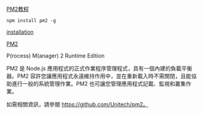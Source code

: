 [PM2教程](https://pm2.io/doc/zh/runtime/guide/ecosystem-file/) 

`npm install pm2 -g`  

[installation](http://pm2.keymetrics.io/docs/usage/quick-start/#installation)  

[PM2](https://expressjs.com/zh-tw/advanced/pm.html#pm2)  

P(rocess) M(anager) 2 Runtime Edition   

PM2 是 Node.js 應用程式的正式作業程序管理程式，具有一個內建的負載平衡器。PM2 容許您讓應用程式永遠維持作用中，並在重新載入時不需關閉，且能協助進行一般的系統管理作業。PM2 也可讓您管理應用程式記載、監視和叢集作業。  

如需相關資訊，請參閱 https://github.com/Unitech/pm2。